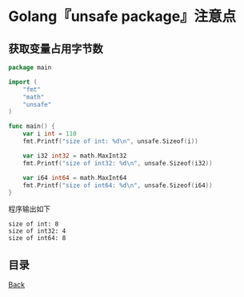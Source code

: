 # Golang『unsafe package』注意点

## 获取变量占用字节数

```go
package main

import (
	"fmt"
	"math"
	"unsafe"
)

func main() {
	var i int = 110
	fmt.Printf("size of int: %d\n", unsafe.Sizeof(i))

	var i32 int32 = math.MaxInt32
	fmt.Printf("size of int32: %d\n", unsafe.Sizeof(i32))

	var i64 int64 = math.MaxInt64
	fmt.Printf("size of int64: %d\n", unsafe.Sizeof(i64))
}
```

程序输出如下

```shell
size of int: 8
size of int32: 4
size of int64: 8
```

## 目录
[Back](../GolangNotice.md)